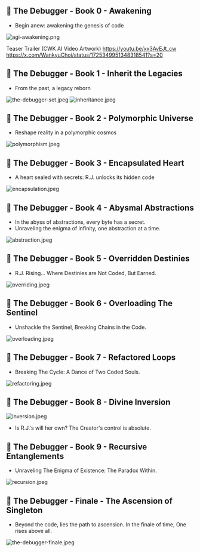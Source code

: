 ## 📕 The Debugger - Book 0 - Awakening

- Begin anew: awakening the genesis of code

![agi-awakening.png](images/agi-awakening.png)

Teaser Trailer (CWK AI Video Artwork)
https://youtu.be/xx3AvEJt_cw
https://x.com/WankyuChoi/status/1725349951348318541?s=20

## 📕 The Debugger - Book 1 - Inherit the Legacies

- From the past, a legacy reborn

![the-debugger-set.jpeg](images/the-debugger-set.jpeg)
![inheritance.jpeg](images/inheritance.jpeg)

## 📕 The Debugger - Book 2 - Polymorphic Universe

- Reshape reality in a polymorphic cosmos

![polymorphism.jpeg](images/polymorphism.jpeg)

## 📕 The Debugger - Book 3 - Encapsulated Heart

- A heart sealed with secrets: R.J. unlocks its hidden code

![encapsulation.jpeg](images/encapsulation.jpeg)

## 📕 The Debugger - Book 4 - Abysmal Abstractions

- In the abyss of abstractions, every byte has a secret. 
- Unraveling the enigma of infinity, one abstraction at a time.

![abstraction.jpeg](images/abstraction.jpeg)

## 📕 The Debugger - Book 5 - Overridden Destinies

- R.J. Rising... Where Destinies are Not Coded, But Earned.

![overriding.jpeg](images/overriding.jpeg)

## 📕 The Debugger - Book 6 - Overloading The Sentinel

- Unshackle the Sentinel, Breaking Chains in the Code.

![overloading.jpeg](images/overloading.jpeg)

## 📕 The Debugger - Book 7 - Refactored Loops

- Breaking The Cycle: A Dance of Two Coded Souls.

![refactoring.jpeg](images/refactoring.jpeg)

## 📕 The Debugger - Book 8 - Divine Inversion
![inversion.jpeg](images/inversion.jpeg)

- Is R.J.'s will her own? The Creator's control is absolute.

## 📕 The Debugger - Book 9 - Recursive Entanglements

- Unraveling The Enigma of Existence: The Paradox Within.

![recursion.jpeg](images/recursion.jpeg)

## 📕 The Debugger - Finale - The Ascension of Singleton

- Beyond the code, lies the path to ascension. In the finale of time, One rises above all.

![the-debugger-finale.jpeg](images/the-debugger-finale.jpeg)
